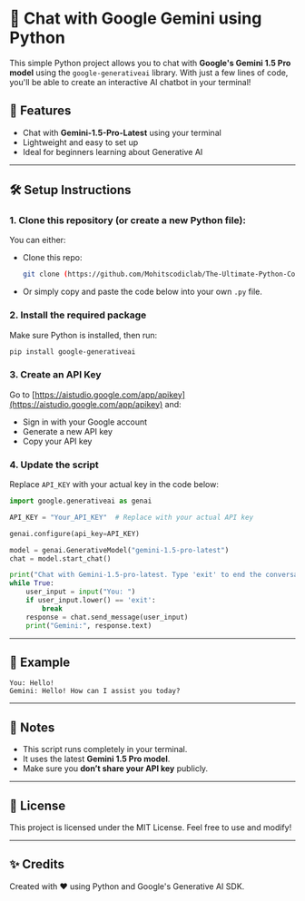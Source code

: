 # 💬 Chat with Google Gemini using Python

This simple Python project allows you to chat with **Google's Gemini 1.5 Pro model** using the `google-generativeai` library. With just a few lines of code, you'll be able to create an interactive AI chatbot in your terminal!

## 🚀 Features
- Chat with **Gemini-1.5-Pro-Latest** using your terminal
- Lightweight and easy to set up
- Ideal for beginners learning about Generative AI

---

## 🛠️ Setup Instructions

### 1. Clone this repository (or create a new Python file):
You can either:
- Clone this repo:  
  ```bash
  git clone (https://github.com/Mohitscodiclab/The-Ultimate-Python-Course-main/tree/main/eXPERIMENTS/Gemini%20AI)
  ```

- Or simply copy and paste the code below into your own `.py` file.

### 2. Install the required package
Make sure Python is installed, then run:

```bash
pip install google-generativeai
```

### 3. Create an API Key
Go to [https://aistudio.google.com/app/apikey](https://aistudio.google.com/app/apikey) and:
- Sign in with your Google account
- Generate a new API key
- Copy your API key

### 4. Update the script

Replace `API_KEY` with your actual key in the code below:

```python
import google.generativeai as genai

API_KEY = "Your_API_KEY"  # Replace with your actual API key

genai.configure(api_key=API_KEY)

model = genai.GenerativeModel("gemini-1.5-pro-latest")  
chat = model.start_chat()

print("Chat with Gemini-1.5-pro-latest. Type 'exit' to end the conversation.")
while True:
    user_input = input("You: ")
    if user_input.lower() == 'exit':
        break
    response = chat.send_message(user_input)
    print("Gemini:", response.text)
```

---

## 🧠 Example
```
You: Hello!
Gemini: Hello! How can I assist you today?
```

---

## 📌 Notes
- This script runs completely in your terminal.
- It uses the latest **Gemini 1.5 Pro model**.
- Make sure you **don’t share your API key** publicly.

---

## 📄 License
This project is licensed under the MIT License. Feel free to use and modify!

---

## ✨ Credits
Created with ❤️ using Python and Google's Generative AI SDK.
```
